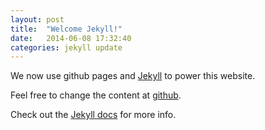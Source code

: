 ```yaml
---
layout: post
title:  "Welcome Jekyll!"
date:   2014-06-08 17:32:40
categories: jekyll update
---
```


We now use github pages and [Jekyll][jekyll] to power this website.

Feel free to change the content at [github][repo]. 

Check out the [Jekyll docs][jekyll] for more info. 

[repo]:      https://github.com/biojs/biojs.github.io
[jekyll]:    http://jekyllrb.com
